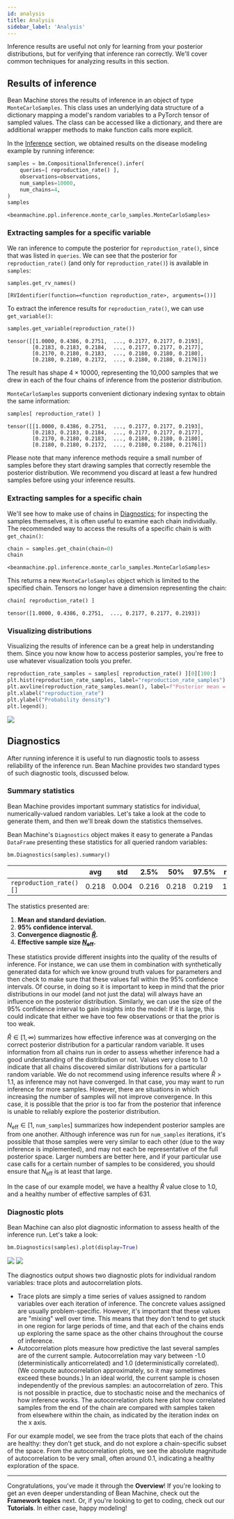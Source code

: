 ```yaml
---
id: analysis
title: Analysis
sidebar_label: 'Analysis'
---
```


<!-- @import "../../header.md" -->

Inference results are useful not only for learning from your posterior distributions, but for verifying that inference ran correctly. We'll cover common techniques for analyzing results in this section.

## Results of inference

Bean Machine stores the results of inference in an object of type `MonteCarloSamples`. This class uses
an underlying data structure of a dictionary mapping a model's random variables to a PyTorch tensor of sampled values. The class can be accessed like a dictionary, and there are additional wrapper methods to make function calls more explicit.

In the [Inference](../inference/inference.md) section, we obtained results on the disease modeling example by running inference:

```py
samples = bm.CompositionalInference().infer(
    queries=[ reproduction_rate() ],
    observations=observations,
    num_samples=10000,
    num_chains=4,
)
samples
```
```
<beanmachine.ppl.inference.monte_carlo_samples.MonteCarloSamples>
```

### Extracting samples for a specific variable

We ran inference to compute the posterior for `reproduction_rate()`, since that was listed in `queries`. We can see that the posterior for `reproduction_rate()` (and only for `reproduction_rate()`) is available in `samples`:

```py
samples.get_rv_names()
```
```
[RVIdentifier(function=<function reproduction_rate>, arguments=())]
```

To extract the inference results for `reproduction_rate()`, we can use `get_variable()`:

```py
samples.get_variable(reproduction_rate())
```
```
tensor([[1.0000, 0.4386, 0.2751,  ..., 0.2177, 0.2177, 0.2193],
        [0.2183, 0.2183, 0.2184,  ..., 0.2177, 0.2177, 0.2177],
        [0.2170, 0.2180, 0.2183,  ..., 0.2180, 0.2180, 0.2180],
        [0.2180, 0.2180, 0.2172,  ..., 0.2180, 0.2180, 0.2176]])
```

The result has shape $4 \times 10000$, representing the 10,000 samples that we drew in each of the four chains of inference from the posterior distribution.

`MonteCarloSamples` supports convenient dictionary indexing syntax to obtain the same information:

```py
samples[ reproduction_rate() ]
```
```
tensor([[1.0000, 0.4386, 0.2751,  ..., 0.2177, 0.2177, 0.2193],
        [0.2183, 0.2183, 0.2184,  ..., 0.2177, 0.2177, 0.2177],
        [0.2170, 0.2180, 0.2183,  ..., 0.2180, 0.2180, 0.2180],
        [0.2180, 0.2180, 0.2172,  ..., 0.2180, 0.2180, 0.2176]])
```

Please note that many inference methods require a small number of samples before they start drawing samples that correctly resemble the posterior distribution. We recommend you discard at least a few hundred samples before using your inference results.

### Extracting samples for a specific chain

We'll see how to make use of chains in [Diagnostics](#diagnostics); for inspecting the samples themselves, it is often useful to examine each chain individually. The recommended way to access the results of a specific chain is with `get_chain()`:

```py
chain = samples.get_chain(chain=0)
chain
```
```
<beanmachine.ppl.inference.monte_carlo_samples.MonteCarloSamples>
```

This returns a new `MonteCarloSamples` object which is limited to the specified chain. Tensors no longer have a dimension representing the chain:

```py
chain[ reproduction_rate() ]
```
```
tensor([1.0000, 0.4386, 0.2751,  ..., 0.2177, 0.2177, 0.2193])
```

### Visualizing distributions

Visualizing the results of inference can be a great help in understanding them. Since you now know how to access posterior samples, you're free to use whatever visualization tools you prefer.

```py
reproduction_rate_samples = samples[ reproduction_rate() ][0][100:]
plt.hist(reproduction_rate_samples, label="reproduction_rate_samples")
plt.axvline(reproduction_rate_samples.mean(), label=f"Posterior mean = {reproduction_rate_samples.mean() :.2f}", color="K")
plt.xlabel("reproduction_rate")
plt.ylabel("Probability density")
plt.legend();
```

![](/img/posterior_reproduction_rate.png)

## <a name="diagnostics"></a>Diagnostics

After running inference it is useful to run diagnostic tools to assess reliability of the inference run. Bean Machine provides two standard types of such diagnostic tools, discussed below.

### Summary statistics

Bean Machine provides important summary statistics for individual, numerically-valued random variables. Let's take a look at the code to generate them, and then we'll break down the statistics themselves.

Bean Machine's `Diagnostics` object makes it easy to generate a Pandas `DataFrame` presenting these statistics for all queried random variables:

```py
bm.Diagnostics(samples).summary()
```

| | avg | std | 2.5% | 50% | 97.5% | r_hat | n_eff
| -- | -- | -- | -- | -- | -- | -- | --
| `reproduction_rate()[]` | 0.218 | 0.004 | 0.216 | 0.218 | 0.219 | 1.003 | 631.315

The statistics presented are:

  1. **Mean and standard deviation.**
  2. **95% confidence interval.**
  3. **Convergence diagnostic [$\hat{R}$](https://projecteuclid.org/euclid.ss/1177011136).**
  4. **Effective sample size [$N_\text{eff}$](https://www.mcmchandbook.net/HandbookChapter1.pdf).**

These statistics provide different insights into the quality of the results of inference. For instance, we can use them in combination with synthetically generated data for which we know ground truth values for parameters and then check to make sure that these values fall within the 95% confidence intervals. Of course, in doing so it is important to keep in mind that the prior distributions in our model (and not just the data) will always have an influence on the posterior distribution. Similarly, we can use the size of the 95% confidence interval to gain insights into the model: If it is large, this could indicate that either we have too few observations or that the prior is too weak.

$\hat{R} \in [1, \infty)$ summarizes how effective inference was at converging on the correct posterior distribution for a particular random variable. It uses information from all chains run in order to assess whether inference had a good understanding of the distribution or not. Values very close to $1.0$ indicate that all chains discovered similar distributions for a particular random variable. We do not recommend using inference results where $\hat{R} > 1.1$, as inference may not have converged. In that case, you may want to run inference for more samples. However, there are situations in which increasing the number of samples will not improve convergence. In this case, it is possible that the prior is too far from the posterior that inference is unable to reliably explore the posterior distribution.

$N_\text{eff} \in [1,$ `num_samples`$]$ summarizes how independent posterior samples are from one another. Although inference was run for `num_samples` iterations, it's possible that those samples were very similar to each other (due to the way inference is implemented), and may not each be representative of the full posterior space. Larger numbers are better here, and if your particular use case calls for a certain number of samples to be considered, you should ensure that $N_\text{eff}$ is at least that large.

In the case of our example model, we have a healthy $\hat{R}$ value close to 1.0, and a healthy number of effective samples of 631.

### Diagnostic plots

Bean Machine can also plot diagnostic information to assess health of the inference run. Let's take a look:

```py
bm.Diagnostics(samples).plot(display=True)
```

![](/img/trace_reproduction_rate.png)
![](/img/autocorrelation_reproduction_rate.png)

The diagnostics output shows two diagnostic plots for individual random variables: trace plots and autocorrelation plots.

  * Trace plots are simply a time series of values assigned to random variables over each iteration of inference. The concrete values assigned are usually problem-specific. However, it's important that these values are "mixing" well over time. This means that they don't tend to get stuck in one region for large periods of time, and that each of the chains ends up exploring the same space as the other chains throughout the course of inference.
  * Autocorrelation plots measure how predictive the last several samples are of the current sample. Autocorrelation may vary between -1.0 (deterministically anticorrelated) and 1.0 (deterministically correlated). (We compute autocorrelation approximately, so it may sometimes exceed these bounds.) In an ideal world, the current sample is chosen independently of the previous samples: an autocorrelation of zero. This is not possible in practice, due to stochastic noise and the mechanics of how inference works. The autocorrelation plots here plot how correlated samples from the end of the chain are compared with samples taken from elsewhere within the chain, as indicated by the iteration index on the x axis.

For our example model, we see from the trace plots that each of the chains are healthy: they don't get stuck, and do not explore a chain-specific subset of the space. From the autocorrelation plots, we see the absolute magnitude of autocorrelation to be very small, often around 0.1, indicating a healthy exploration of the space.

---

Congratulations, you've made it through the **Overview**! If you're looking to get an even deeper understanding of Bean Machine, check out the **Framework topics** next. Or, if you're looking to get to coding, check out our **Tutorials**. In either case, happy modeling!
